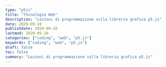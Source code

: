 ```yaml
---
type: "p5js"
title: "Tecnologie Web"
description: "Lezioni di programmazione sulla libreria grafica p5.js"
date: 2020-09-10
publishdate: 2020-09-10
lastmod: 2020-09-10
categories: ["coding", "web", "p5.js"]
keywords: ["coding", "web", "p5.js"]
draft: false
toc: false
summary: "Lezioni di programmazione sulla libreria grafica p5.js"
---
```

